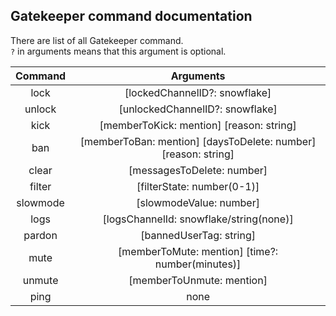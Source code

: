 ## Gatekeeper command documentation

There are list of all Gatekeeper command.  
`?` in arguments means that this argument is optional.

|  Command |                            Arguments                           |
|:--------:|:--------------------------------------------------------------:|
| lock     |                                  [lockedChannelID?: snowflake] |
| unlock   |                                [unlockedChannelID?: snowflake] |
| kick     |                       [memberToKick: mention] [reason: string] |
| ban      | [memberToBan: mention] [daysToDelete: number] [reason: string] |
| clear    |                                     [messagesToDelete: number] |
| filter   |                                     [filterState: number(0-1)] |
| slowmode |                                        [slowmodeValue: number] |
| logs     |                        [logsChannelId: snowflake/string(none)] |
| pardon   |                                        [bannedUserTag: string] |
| mute     |               [memberToMute: mention] [time?: number(minutes)] |
| unmute   |                                      [memberToUnmute: mention] |
| ping     |                                                           none |